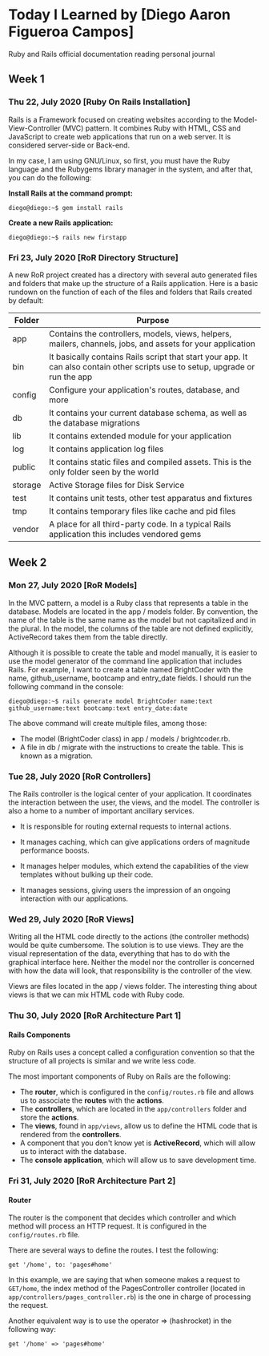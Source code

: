 # Today I Learned by [Diego Aaron Figueroa Campos]

Ruby and Rails official documentation reading personal journal

## Week 1

### Thu 22, July 2020 [Ruby On Rails Installation]
Rails is a Framework focused on creating websites according to the Model-View-Controller (MVC) pattern. It combines Ruby with HTML, CSS and JavaScript to create web applications that run on a web server. It is considered server-side or Back-end.

In my case, I am using GNU/Linux, so first, you must have the Ruby language and the Rubygems library manager in the system, and after that, you can do the following:

**Install Rails at the command prompt:**
```console
diego@diego:~$ gem install rails 
```

**Create a new Rails application:**
```console
diego@diego:~$ rails new firstapp
```

### Fri 23, July 2020 [RoR Directory Structure]
A new RoR project created has a directory with several auto generated files and folders that make up the structure of a Rails application. Here is a basic rundown on the function of each of the files and folders that Rails created by default:

|Folder      |Purpose                                                                                                   |
|------------|----------------------------------------------------------------------------------------------------------|
|app         |Contains the controllers, models, views, helpers, mailers, channels, jobs, and assets for your application|
|bin         |It basically contains Rails script that start your app. It can also contain other scripts use to setup, upgrade or run the app
|config      |Configure your application's routes, database, and more                                                   |
|db          |It contains your current database schema, as well as the database migrations                              |
|lib         |It contains extended module for your application                                                          |        
|log         |It contains application log files                                                                         |
|public      |It contains static files and compiled assets. This is the only folder seen by the world                   |
|storage     |Active Storage files for Disk Service                                                                     |
|test        |It contains unit tests, other test apparatus and fixtures                                                 |
|tmp         |It contains temporary files like cache and pid files                                                      |
|vendor      |A place for all third-party code. In a typical Rails application this includes vendored gems              |

## Week 2

### Mon 27, July 2020 [RoR Models]
In the MVC pattern, a model is a Ruby class that represents a table in the database. Models are located in the app / models folder. By convention, the name of the table is the same name as the model but not capitalized and in the plural. In the model, the columns of the table are not defined explicitly, ActiveRecord takes them from the table directly.

Although it is possible to create the table and model manually, it is easier to use the model generator of the command line application that includes Rails.
For example, I want to create a table named BrightCoder with the name, github_username, bootcamp and entry_date fields. I should run the following command in the console:

```console
diego@diego:~$ rails generate model BrightCoder name:text github_username:text bootcamp:text entry_date:date
```

The above command will create multiple files, among those:
* The model (BrightCoder class) in app / models / brightcoder.rb.
* A file in db / migrate with the instructions to create the table. This is known as a migration.

### Tue 28, July 2020 [RoR Controllers]
The Rails controller is the logical center of your application. It coordinates the interaction between the user, the views, and the model. The controller is also a home to a number of important ancillary services.

* It is responsible for routing external requests to internal actions.

* It manages caching, which can give applications orders of magnitude performance boosts.

* It manages helper modules, which extend the capabilities of the view templates without bulking up their code.

* It manages sessions, giving users the impression of an ongoing interaction with our applications.

### Wed 29, July 2020 [RoR Views]
Writing all the HTML code directly to the actions (the controller methods) would be quite cumbersome. The solution is to use views. They are the visual representation of the data, everything that has to do with the graphical interface here. Neither the model nor the controller is concerned with how the data will look, that responsibility is the controller of the view.

Views are files located in the app / views folder. The interesting thing about views is that we can mix HTML code with Ruby code.

### Thu 30, July 2020 [RoR Architecture Part 1]
#### Rails Components
Ruby on Rails uses a concept called a configuration convention so that the structure of all projects is similar and we write less code.

The most important components of Ruby on Rails are the following:

* The **router**, which is configured in the `config/routes.rb` file and allows us to associate the **routes** with the **actions**.
* The **controllers**, which are located in the `app/controllers` folder and store the **actions**.
* The **views**, found in `app/views`, allow us to define the HTML code that is rendered from the **controllers**.
* A component that you don't know yet is **ActiveRecord**, which will allow us to interact with the database.
* The **console application**, which will allow us to save development time.

### Fri 31, July 2020 [RoR Architecture Part 2]
#### Router
The router is the component that decides which controller and which method will process an HTTP request. It is configured in the `config/routes.rb` file.

There are several ways to define the routes. I test the following:

`get '/home', to: 'pages#home'`

In this example, we are saying that when someone makes a request to `GET/home`, the index method of the PagesController controller (located in `app/controllers/pages_controller.rb`) is the one in charge of processing the request.

Another equivalent way is to use the operator => (hashrocket) in the following way:

`get '/home' => 'pages#home'`